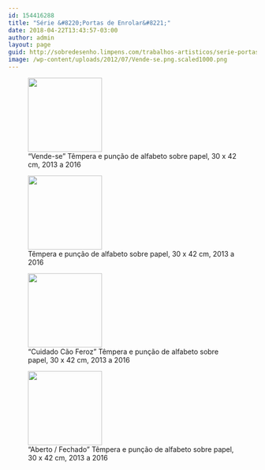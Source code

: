 ```yaml
---
id: 154416288
title: "Série &#8220;Portas de Enrolar&#8221;"
date: 2018-04-22T13:43:57-03:00
author: admin
layout: page
guid: http://sobredesenho.limpens.com/trabalhos-artisticos/serie-portas-de-enrolar/
image: /wp-content/uploads/2012/07/Vende-se.png.scaled1000.png
---
```


<div id='gallery-21' class='gallery galleryid-154416288 gallery-columns-3 gallery-size-thumbnail'>
  <figure class='gallery-item'> 
  
  <div class='gallery-icon landscape'>
    <a href='https://i2.wp.com/sobredesenho.limpens.com/wp-content/uploads/2012/07/Vende-se.png.scaled1000.png'><img width="150" height="150" src="https://i2.wp.com/sobredesenho.limpens.com/wp-content/uploads/2012/07/Vende-se.png.scaled1000.png?resize=150%2C150&#038;ssl=1" class="attachment-thumbnail size-thumbnail" alt="" loading="lazy" aria-describedby="gallery-21-151938871" srcset="https://i2.wp.com/sobredesenho.limpens.com/wp-content/uploads/2012/07/Vende-se.png.scaled1000.png?resize=150%2C150&ssl=1 150w, https://i2.wp.com/sobredesenho.limpens.com/wp-content/uploads/2012/07/Vende-se.png.scaled1000.png?zoom=2&resize=150%2C150&ssl=1 300w, https://i2.wp.com/sobredesenho.limpens.com/wp-content/uploads/2012/07/Vende-se.png.scaled1000.png?zoom=3&resize=150%2C150&ssl=1 450w" sizes="(max-width: 150px) 85vw, 150px" data-recalc-dims="1" /></a>
  </div><figcaption class='wp-caption-text gallery-caption' id='gallery-21-151938871'> &#8220;Vende-se&#8221; Têmpera e punção de alfabeto sobre papel, 30 x 42 cm, 2013 a 2016 </figcaption></figure><figure class='gallery-item'> 
  
  <div class='gallery-icon landscape'>
    <a href='https://i1.wp.com/sobredesenho.limpens.com/wp-content/uploads/2012/07/Ferrugem.png.scaled1000.png'><img width="150" height="150" src="https://i1.wp.com/sobredesenho.limpens.com/wp-content/uploads/2012/07/Ferrugem.png.scaled1000.png?resize=150%2C150&#038;ssl=1" class="attachment-thumbnail size-thumbnail" alt="" loading="lazy" aria-describedby="gallery-21-151938870" srcset="https://i1.wp.com/sobredesenho.limpens.com/wp-content/uploads/2012/07/Ferrugem.png.scaled1000.png?resize=150%2C150&ssl=1 150w, https://i1.wp.com/sobredesenho.limpens.com/wp-content/uploads/2012/07/Ferrugem.png.scaled1000.png?zoom=2&resize=150%2C150&ssl=1 300w, https://i1.wp.com/sobredesenho.limpens.com/wp-content/uploads/2012/07/Ferrugem.png.scaled1000.png?zoom=3&resize=150%2C150&ssl=1 450w" sizes="(max-width: 150px) 85vw, 150px" data-recalc-dims="1" /></a>
  </div><figcaption class='wp-caption-text gallery-caption' id='gallery-21-151938870'> Têmpera e punção de alfabeto sobre papel, 30 x 42 cm, 2013 a 2016 </figcaption></figure><figure class='gallery-item'> 
  
  <div class='gallery-icon landscape'>
    <a href='https://i1.wp.com/sobredesenho.limpens.com/wp-content/uploads/2012/07/Cuidado_cao_feroz.png.scaled1000.png'><img width="150" height="150" src="https://i1.wp.com/sobredesenho.limpens.com/wp-content/uploads/2012/07/Cuidado_cao_feroz.png.scaled1000.png?resize=150%2C150&#038;ssl=1" class="attachment-thumbnail size-thumbnail" alt="" loading="lazy" aria-describedby="gallery-21-151938869" srcset="https://i1.wp.com/sobredesenho.limpens.com/wp-content/uploads/2012/07/Cuidado_cao_feroz.png.scaled1000.png?resize=150%2C150&ssl=1 150w, https://i1.wp.com/sobredesenho.limpens.com/wp-content/uploads/2012/07/Cuidado_cao_feroz.png.scaled1000.png?zoom=2&resize=150%2C150&ssl=1 300w, https://i1.wp.com/sobredesenho.limpens.com/wp-content/uploads/2012/07/Cuidado_cao_feroz.png.scaled1000.png?zoom=3&resize=150%2C150&ssl=1 450w" sizes="(max-width: 150px) 85vw, 150px" data-recalc-dims="1" /></a>
  </div><figcaption class='wp-caption-text gallery-caption' id='gallery-21-151938869'> &#8220;Cuidado Cão Feroz&#8221; Têmpera e punção de alfabeto sobre papel, 30 x 42 cm, 2013 a 2016 </figcaption></figure><figure class='gallery-item'> 
  
  <div class='gallery-icon landscape'>
    <a href='https://i1.wp.com/sobredesenho.limpens.com/wp-content/uploads/2012/07/Aberto_Fechado.png.scaled1000.png'><img width="150" height="150" src="https://i1.wp.com/sobredesenho.limpens.com/wp-content/uploads/2012/07/Aberto_Fechado.png.scaled1000.png?resize=150%2C150&#038;ssl=1" class="attachment-thumbnail size-thumbnail" alt="" loading="lazy" aria-describedby="gallery-21-151938868" srcset="https://i1.wp.com/sobredesenho.limpens.com/wp-content/uploads/2012/07/Aberto_Fechado.png.scaled1000.png?resize=150%2C150&ssl=1 150w, https://i1.wp.com/sobredesenho.limpens.com/wp-content/uploads/2012/07/Aberto_Fechado.png.scaled1000.png?zoom=2&resize=150%2C150&ssl=1 300w, https://i1.wp.com/sobredesenho.limpens.com/wp-content/uploads/2012/07/Aberto_Fechado.png.scaled1000.png?zoom=3&resize=150%2C150&ssl=1 450w" sizes="(max-width: 150px) 85vw, 150px" data-recalc-dims="1" /></a>
  </div><figcaption class='wp-caption-text gallery-caption' id='gallery-21-151938868'> &#8220;Aberto / Fechado&#8221; Têmpera e punção de alfabeto sobre papel, 30 x 42 cm, 2013 a 2016 </figcaption></figure>
</div>
